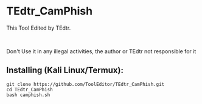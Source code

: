 # TEdtr_CamPhish
<p>This Tool Edited by TEdtr.</p>
<br>
<p>Don't Use it in any illegal activities, the author or TEdtr not responsible for it </p>

## Installing (Kali Linux/Termux):

```
git clone https://github.com/ToolEditor/TEdtr_CamPhish.git
cd TEdtr_CamPhish
bash camphish.sh
```


